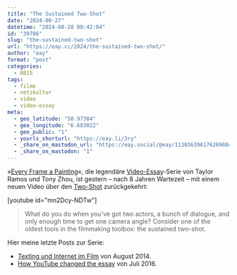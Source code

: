 ```yaml
---
title: "The Sustained Two-Shot"
date: "2024-08-27"
datetime: "2024-08-28 00:42:04"
id: "39786"
slug: "the-sustained-two-shot"
url: "https://eay.cc/2024/the-sustained-two-shot/"
author: "eay"
format: "post"
categories:
  - 0815
tags:
  - filme
  - netzkultur
  - video
  - video-essay
meta:
  - geo_latitude: "50.97384"
  - geo_longitude: "6.683022"
  - geo_public: "1"
  - yourls_shorturl: "https://eay.li/3ry"
  - _share_on_mastodon_url: "https://eay.social/@eay/113036396176269884"
  - _share_on_mastodon: "1"
---
```


»[Every Frame a Painting](https://youtube.com/@everyframeapainting)«, die legendäre [Video-Essay](https://eay.cc/tag/video-essay/)\-Serie von Taylor Ramos und Tony Zhou, ist gestern – nach 8 Jahren Wartezeit – mit einem neuen Video über den [Two-Shot](https://en.wikipedia.org/wiki/Two_shot) zurückgekehrt:

\[youtube id="mn2Dcy-NDTw"\]

> What do you do when you’ve got two actors, a bunch of dialogue, and only enough time to get one camera angle? Consider one of the oldest tools in the filmmaking toolbox: the sustained two-shot.

Hier meine letzte Posts zur Serie:

- [Texting und Internet im Film](https://eay.cc/2014/texting-und-internet-im-film/) von August 2014.
- [How YouTube changed the essay](https://eay.cc/2016/how-youtube-changed-the-essay/) von Juli 2016.
